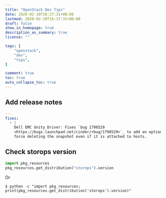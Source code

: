 ```yaml
---
title: "OpenStack Dev Tips"
date: 2020-02-10T16:37:31+08:00
lastmod: 2020-02-10T16:37:31+08:00
draft: false
show_in_homepage: true
description_as_summary: true
license: ""

tags: [
    "openstack",
    "dev",
    "tips",
]

comment: true
toc: true
auto_collapse_toc: true
---
```


## Add release notes

```yaml
---
fixes:
  - |
    Dell EMC Unity Driver: Fixes `bug 1798529
    <https://bugs.launchpad.net/cinder/+bug/1798529>`_ to add an option for
    force deleting the snapshot even if it is attached to hosts.
```

## Check storops version

```python
import pkg_resources
pkg_resources.get_distribution("storops").version
```

Or
```console
$ python -c "import pkg_resources; print(pkg_resources.get_distribution('storops').version)"
```